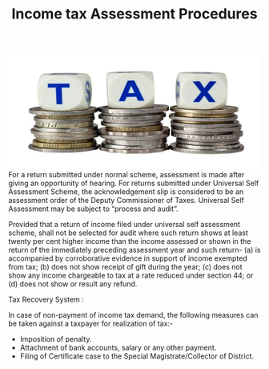 ﻿---
layout: post
title: Income tax Assessment Procedures
---

![tax](/images/logos/tax.jpg "tax") For a return submitted under normal scheme, assessment is made after giving an opportunity of hearing.
For  returns  submitted  under  Universal  Self  Assessment  Scheme, the  acknowledgement  slip  is considered to be an assessment order of the Deputy Commissioner of Taxes. Universal Self Assessment may be subject to “process and audit”.

Provided that a return of income filed under universal self assessment scheme, shall not be selected for audit where such return shows at least twenty per cent higher income than the income assessed or shown in the return of the immediately preceding assessment year and such return-
(a) is accompanied by corroborative evidence in support of income exempted from tax; 
(b) does not show receipt of gift during the year;
(c) does not show any income chargeable to tax at a rate reduced under section 44; or
(d) does not show or result any refund.

Tax Recovery System :

In case of non-payment of income tax demand, the following measures can be taken against a taxpayer for realization of tax:-

- Imposition of penalty.
- Attachment of bank accounts, salary or any other payment.
- Filing of Certificate case to the Special Magistrate/Collector of District.
